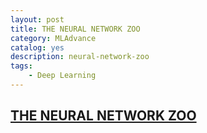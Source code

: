```yaml
---
layout: post
title: THE NEURAL NETWORK ZOO
category: MLAdvance
catalog: yes
description: neural-network-zoo
tags:
    - Deep Learning
---
```


## [THE NEURAL NETWORK ZOO](http://www.asimovinstitute.org/neural-network-zoo/)

